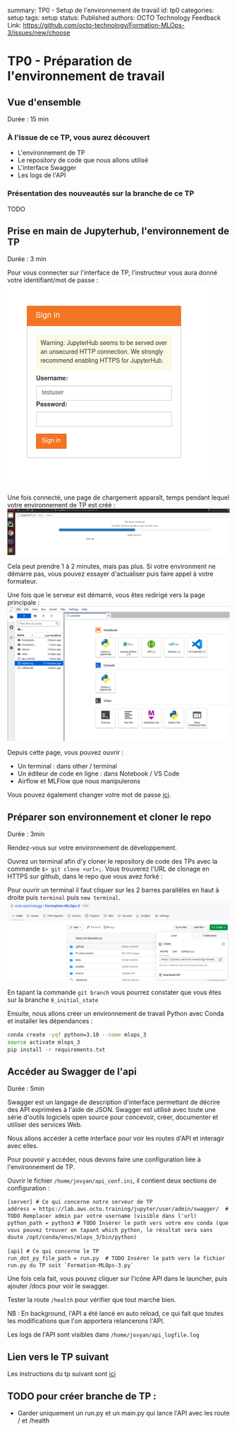 summary: TP0 - Setup de l'environnement de travail
id: tp0
categories: setup
tags: setup
status: Published
authors: OCTO Technology
Feedback Link: https://github.com/octo-technology/Formation-MLOps-3/issues/new/choose

# TP0 - Préparation de l'environnement de travail

## Vue d'ensemble

Durée : 15 min


### À l'issue de ce TP, vous aurez découvert

- L'environnement de TP
- Le repository de code que nous allons utilisé
- L'interface Swagger
- Les logs de l'API

### Présentation des nouveautés sur la branche de ce TP

TODO


## Prise en main de Jupyterhub, l'environnement de TP

Durée : 3 min

Pour vous connecter sur l'interface de TP, l'instructeur vous aura donné votre identifiant/mot de passe :
![Connection](images/tp0/connection.png)

Une fois connecté, une page de chargement apparaît, temps pendant lequel votre environnement de TP est créé :
![StartingServer](images/tp0/starting_server.png)

Cela peut prendre 1 à 2 minutes, mais pas plus. Si votre environment ne démarre pas, vous pouvez essayer d'actualiser
puis faire appel à votre formateur.

Une fois que le serveur est démarré, vous êtes redirigé vers la page principale :
![HomePage](./images/tp0/homepage.png)

Depuis cette page, vous pouvez ouvrir :

- Un terminal : dans other / terminal
- Un éditeur de code en ligne : dans Notebook / VS Code
- Airflow et MLFlow que nous manipulerons

Vous pouvez également changer votre mot de passe [ici](https://lab.aws.octo.training/jupyter/hub/auth/change-password).

## Préparer son environnement et cloner le repo

Durée : 3min

Rendez-vous sur votre environnement de développement.

Ouvrez un terminal afin d'y cloner le repository de code des TPs avec la commande `$> git clone <url>;`.
Vous trouverez l'URL de clonage en HTTPS sur github, dans le repo que vous avez forké :

Pour ouvrir un terminal il faut cliquer sur les 2 barres parallèles en haut à droite puis `terminal`
puis `new terminal`.
![bouton clonage](./images/tp0/github-clone-button.png)

En tapant la commande `git branch` vous pourrez constater que vous êtes sur la branche `0_initial_state`

Ensuite, nous allons créer un environnement de travail Python avec Conda et installer les dépendances :

```bash
conda create -yqf python=3.10 --name mlops_3
source activate mlops_3
pip install -r requirements.txt
```

## Accéder au Swagger de l'api

Durée : 5min

Swagger est un langage de description d'interface permettant de décrire des API exprimées à l'aide de JSON. Swagger est
utilisé avec toute une série d'outils logiciels open source pour concevoir, créer, documenter et utiliser des services
Web.

Nous allons accéder à cette interface pour voir les routes d'API et interagir avec elles.

Pour pouvoir y accéder, nous devons faire une configuration liée à l'environnement de TP.

Ouvrir le fichier `/home/jovyan/api_conf.ini`, il contient deux sections de configuration :

```shell
[server] # Ce qui concerne notre serveur de TP
address = https://lab.aws.octo.training/jupyter/user/admin/swagger/  # TODO Remplacer admin par votre username (visible dans l'url)
python_path = python3 # TODO Insérer le path vers votre env conda (que vous pouvez trouver en tapant which python, le résultat sera sans doute /opt/conda/envs/mlops_3/bin/python)

[api] # Ce qui concerne le TP
run_dot_py_file_path = run.py  # TODO Insérer le path vers le fichier run.py du TP soit `Formation-MLOps-3.py`
```

Une fois cela fait, vous pouvez cliquer sur l'icône API dans le launcher, puis ajouter /docs pour voir le swagger.

Tester la route `/health` pour vérifier que tout marche bien.

NB : En background, l'API a été lancé en auto reload, ce qui fait que toutes les modifications que l'on apportera
relancerons l'API.

Les logs de l'API sont visibles dans `/home/jovyan/api_logfile.log`

## Lien vers le TP suivant

Les instructions du tp suivant sont [ici](https://octo-technology.github.io/Formation-MLOps-3/tp1#0)

## TODO pour créer branche de TP :

- Garder uniquement un run.py et un main.py qui lance l'API avec les route / et /health